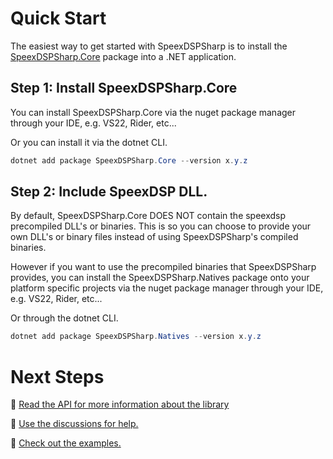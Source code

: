 ﻿# Quick Start

The easiest way to get started with SpeexDSPSharp is to install the [SpeexDSPSharp.Core](https://www.nuget.org/packages/SpeexDSPSharp.Core) package into a .NET application.

## Step 1: Install SpeexDSPSharp.Core

You can install SpeexDSPSharp.Core via the nuget package manager through your IDE, e.g. VS22, Rider, etc...

Or you can install it via the dotnet CLI.
```csharp
dotnet add package SpeexDSPSharp.Core --version x.y.z
```

## Step 2: Include SpeexDSP DLL.

By default, SpeexDSPSharp.Core DOES NOT contain the speexdsp precompiled DLL's or binaries. This is so you can choose to provide your own DLL's or binary files instead of using SpeexDSPSharp's compiled binaries.

However if you want to use the precompiled binaries that SpeexDSPSharp provides, you can install the SpeexDSPSharp.Natives package onto your platform specific projects via the nuget package manager through your IDE, e.g. VS22, Rider, etc...

Or through the dotnet CLI.

```csharp
dotnet add package SpeexDSPSharp.Natives --version x.y.z
```

# Next Steps

📖 [Read the API for more information about the library](xref:SpeexDSPSharp.Core)

💬 [Use the discussions for help.](https://github.com/AvionBlock/SpeexDSPSharp/discussions)

📗 [Check out the examples.](../examples/Home.md)